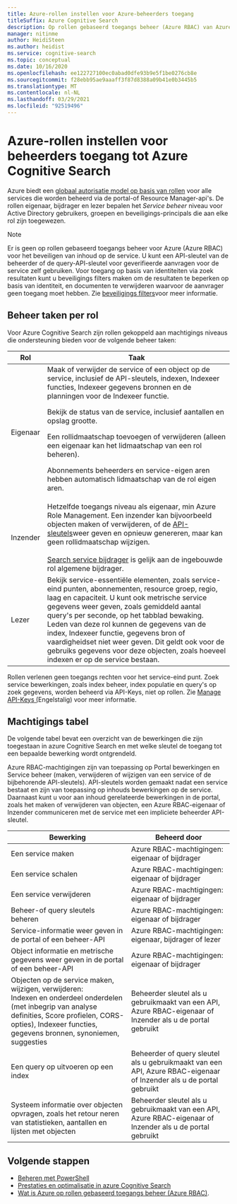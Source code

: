 ```yaml
---
title: Azure-rollen instellen voor Azure-beheerders toegang
titleSuffix: Azure Cognitive Search
description: Op rollen gebaseerd toegangs beheer (Azure RBAC) van Azure in de Azure Portal voor het beheren en delegeren van beheer taken voor Azure Cognitive Search management.
manager: nitinme
author: HeidiSteen
ms.author: heidist
ms.service: cognitive-search
ms.topic: conceptual
ms.date: 10/16/2020
ms.openlocfilehash: ee122727100ec0abad0dfe93b9e5f1be0276cb8e
ms.sourcegitcommit: f28ebb95ae9aaaff3f87d8388a09b41e0b3445b5
ms.translationtype: MT
ms.contentlocale: nl-NL
ms.lasthandoff: 03/29/2021
ms.locfileid: "92519496"
---
```

# <a name="set-azure-roles-for-administrative-access-to-azure-cognitive-search"></a>Azure-rollen instellen voor beheerders toegang tot Azure Cognitive Search

Azure biedt een [globaal autorisatie model op basis van rollen](../role-based-access-control/role-assignments-portal.md) voor alle services die worden beheerd via de portal-of Resource Manager-api's. De rollen eigenaar, bijdrager en lezer bepalen het *Service beheer* niveau voor Active Directory gebruikers, groepen en beveiligings-principals die aan elke rol zijn toegewezen. 

> [!Note]
> Er is geen op rollen gebaseerd toegangs beheer voor Azure (Azure RBAC) voor het beveiligen van inhoud op de service. U kunt een API-sleutel van de beheerder of de query-API-sleutel voor geverifieerde aanvragen voor de service zelf gebruiken. Voor toegang op basis van identiteiten via zoek resultaten kunt u beveiligings filters maken om de resultaten te beperken op basis van identiteit, en documenten te verwijderen waarvoor de aanvrager geen toegang moet hebben. Zie [beveiligings filters](search-security-trimming-for-azure-search.md)voor meer informatie.

## <a name="management-tasks-by-role"></a>Beheer taken per rol

Voor Azure Cognitive Search zijn rollen gekoppeld aan machtigings niveaus die ondersteuning bieden voor de volgende beheer taken:

| Rol | Taak |
| --- | --- |
| Eigenaar |Maak of verwijder de service of een object op de service, inclusief de API-sleutels, indexen, Indexeer functies, Indexeer gegevens bronnen en de planningen voor de Indexeer functie.<p>Bekijk de status van de service, inclusief aantallen en opslag grootte.<p>Een rollidmaatschap toevoegen of verwijderen (alleen een eigenaar kan het lidmaatschap van een rol beheren).<p>Abonnements beheerders en service-eigen aren hebben automatisch lidmaatschap van de rol eigen aren. |
| Inzender | Hetzelfde toegangs niveau als eigenaar, min Azure Role Management. Een inzender kan bijvoorbeeld objecten maken of verwijderen, of de [API-sleutels](search-security-api-keys.md)weer geven en opnieuw genereren, maar kan geen rollidmaatschap wijzigen.<br><br>[Search service bijdrager](../role-based-access-control/built-in-roles.md#search-service-contributor) is gelijk aan de ingebouwde rol algemene bijdrager. |
| Lezer |Bekijk service-essentiële elementen, zoals service-eind punten, abonnementen, resource groep, regio, laag en capaciteit. U kunt ook metrische service gegevens weer geven, zoals gemiddeld aantal query's per seconde, op het tabblad bewaking. Leden van deze rol kunnen de gegevens van de index, Indexeer functie, gegevens bron of vaardigheidset niet weer geven. Dit geldt ook voor de gebruiks gegevens voor deze objecten, zoals hoeveel indexen er op de service bestaan. |

Rollen verlenen geen toegangs rechten voor het service-eind punt. Zoek service bewerkingen, zoals index beheer, index populatie en query's op zoek gegevens, worden beheerd via API-Keys, niet op rollen. Zie [Manage API-Keys (](search-security-api-keys.md)Engelstalig) voor meer informatie.

## <a name="permissions-table"></a>Machtigings tabel

De volgende tabel bevat een overzicht van de bewerkingen die zijn toegestaan in azure Cognitive Search en met welke sleutel de toegang tot een bepaalde bewerking wordt ontgrendeld.

Azure RBAC-machtigingen zijn van toepassing op Portal bewerkingen en Service beheer (maken, verwijderen of wijzigen van een service of de bijbehorende API-sleutels). API-sleutels worden gemaakt nadat een service bestaat en zijn van toepassing op inhouds bewerkingen op de service. Daarnaast kunt u voor aan inhoud gerelateerde bewerkingen in de portal, zoals het maken of verwijderen van objecten, een Azure RBAC-eigenaar of Inzender communiceren met de service met een impliciete beheerder API-sleutel.

| Bewerking | Beheerd door |
|-----------|-------------------------|
| Een service maken | Azure RBAC-machtigingen: eigenaar of bijdrager |
| Een service schalen | Azure RBAC-machtigingen: eigenaar of bijdrager|
| Een service verwijderen | Azure RBAC-machtigingen: eigenaar of bijdrager |
| Beheer-of query sleutels beheren | Azure RBAC-machtigingen: eigenaar of bijdrager|
| Service-informatie weer geven in de portal of een beheer-API | Azure RBAC-machtigingen: eigenaar, bijdrager of lezer  |
| Object informatie en metrische gegevens weer geven in de portal of een beheer-API | Azure RBAC-machtigingen: eigenaar of bijdrager |
| Objecten op de service maken, wijzigen, verwijderen: <br>Indexen en onderdeel onderdelen (met inbegrip van analyse definities, Score profielen, CORS-opties), Indexeer functies, gegevens bronnen, synoniemen, suggesties | Beheerder sleutel als u gebruikmaakt van een API, Azure RBAC-eigenaar of Inzender als u de portal gebruikt |
| Een query op uitvoeren op een index | Beheerder of query sleutel als u gebruikmaakt van een API, Azure RBAC-eigenaar of Inzender als u de portal gebruikt |
| Systeem informatie over objecten opvragen, zoals het retour neren van statistieken, aantallen en lijsten met objecten | Beheerder sleutel als u gebruikmaakt van een API, Azure RBAC-eigenaar of Inzender als u de portal gebruikt |

## <a name="next-steps"></a>Volgende stappen

+ [Beheren met PowerShell](search-manage-powershell.md) 
+ [Prestaties en optimalisatie in azure Cognitive Search](search-performance-optimization.md)
+ [Wat is Azure op rollen gebaseerd toegangs beheer (Azure RBAC)](../role-based-access-control/overview.md).
